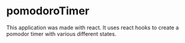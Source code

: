 # pomodoroTimer

This application was made with react. It uses react hooks to create a pomodor timer with various different states.
